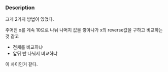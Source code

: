 ### Description
크게 2가지 방법이 있었다.

주어진 x를 계속 10으로 나눠 나머지 값을 쌓아나가 x의 reverse값을 구하고 비교하는 것 같고

- 전체를 비교하냐
- 앞뒤 반 나눠서 비교하냐

이 차이인거 같다.
